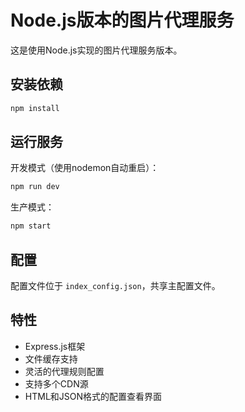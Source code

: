 # Node.js版本的图片代理服务

这是使用Node.js实现的图片代理服务版本。

## 安装依赖

```bash
npm install
```

## 运行服务

开发模式（使用nodemon自动重启）：
```bash
npm run dev
```

生产模式：
```bash
npm start
```

## 配置

配置文件位于 `index_config.json`，共享主配置文件。

## 特性

- Express.js框架
- 文件缓存支持
- 灵活的代理规则配置
- 支持多个CDN源
- HTML和JSON格式的配置查看界面

